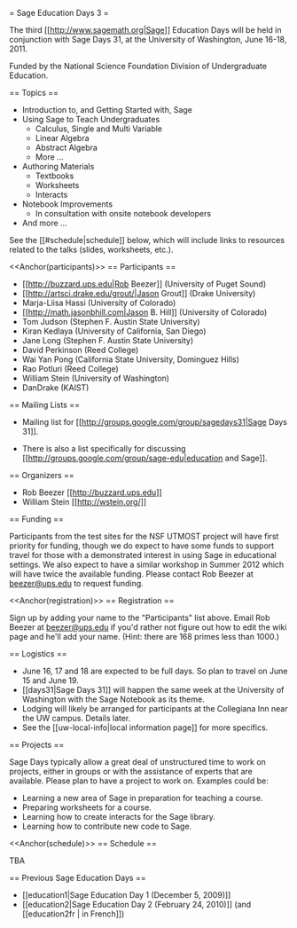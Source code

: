 = Sage Education Days 3 =

The third [[http://www.sagemath.org|Sage]] Education Days will be held in conjunction with Sage Days 31, at the University of Washington, June 16-18, 2011.

Funded by the National Science Foundation Division of Undergraduate Education.

== Topics ==

 * Introduction to, and Getting Started with, Sage
 * Using Sage to Teach Undergraduates
   * Calculus, Single and Multi Variable
   * Linear Algebra
   * Abstract Algebra
   * More ...
 * Authoring Materials
   * Textbooks
   * Worksheets
   * Interacts
 * Notebook Improvements
   * In consultation with onsite notebook developers
 * And more ...

See the [[#schedule|schedule]] below, which will include links to resources related to the talks (slides, worksheets, etc.).

<<Anchor(participants)>>
== Participants ==

 * [[http://buzzard.ups.edu|Rob Beezer]] (University of Puget Sound)
 * [[http://artsci.drake.edu/grout/|Jason Grout]] (Drake University)
 * Marja-Liisa Hassi (University of Colorado)
 * [[http://math.jasonbhill.com|Jason B. Hill]] (University of Colorado)
 * Tom Judson (Stephen F. Austin State University)
 * Kiran Kedlaya (University of California, San Diego)
 * Jane Long (Stephen F. Austin State University)
 * David Perkinson (Reed College)
 * Wai Yan Pong (California State University, Dominguez Hills)
 * Rao Potluri (Reed College)
 * William Stein (University of Washington)
 * DanDrake (KAIST)

== Mailing Lists ==

 * Mailing list for [[http://groups.google.com/group/sagedays31|Sage Days 31]].

 * There is also a list specifically for discussing [[http://groups.google.com/group/sage-edu|education and Sage]].

== Organizers ==

 * Rob Beezer [[http://buzzard.ups.edu]]
 * William Stein [[http://wstein.org/]]

== Funding ==

Participants from the test sites for the NSF UTMOST project will have first priority for funding, though we do expect to have some funds to support travel for those with a demonstrated interest in using Sage in educational settings.  We also expect to have a similar workshop in Summer 2012 which will have twice the available funding.  Please contact Rob Beezer at beezer@ups.edu to request funding.

<<Anchor(registration)>>
== Registration ==

Sign up by adding your name to the "Participants" list above.  Email Rob Beezer  at beezer@ups.edu if you'd rather not figure out how to edit the wiki page and he'll add your name.  (Hint: there are 168 primes less than 1000.)

== Logistics ==

 * June 16, 17 and 18 are expected to be full days.  So plan to travel on June 15 and June 19.
 * [[days31|Sage Days 31]] will happen the same week at the University of Washington with the Sage Notebook as its theme.
 * Lodging will likely be arranged for participants at the Collegiana Inn near the UW campus.  Details later.
 * See the [[uw-local-info|local information page]] for more specifics.

== Projects ==

Sage Days typically allow a great deal of unstructured time to work on projects, either in groups or with the assistance of experts that are available.  Please plan to have a project to work on.  Examples could be:

 * Learning a new area of Sage in preparation for teaching a course.
 * Preparing worksheets for a course.
 * Learning how to create interacts for the Sage library.
 * Learning how to contribute new code to Sage.

<<Anchor(schedule)>>
== Schedule ==

TBA

== Previous Sage Education Days ==

 * [[education1|Sage Education Day 1 (December 5, 2009)]]
 * [[education2|Sage Education Day 2 (February 24, 2010)]] (and [[education2fr | in French]])
